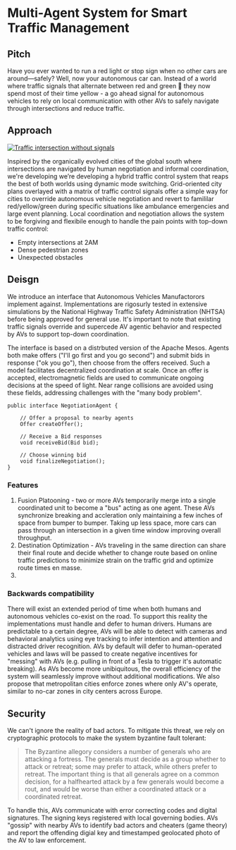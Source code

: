 #  Multi-Agent System for Smart Traffic Management 

## Pitch

Have you ever wanted to run a red light or stop sign when no other cars are around—safely? Well, now your autonomous car can. Instead of a world where traffic signals that alternate between red and green 🚦 they now spend most of their time yellow - a go ahead signal for autonomous vehicles to rely on local communication with other AVs to safely navigate through intersections and reduce traffic.


## Approach
[![Traffic intersection without signals](https://img.youtube.com/vi/SQ3rxwVYs5c/0.jpg)](https://www.youtube.com/watch?v=SQ3rxwVYs5c)

Inspired by the organically evolved cities of the global south where intersections are navigated by human negotiation and informal coordination, we're developing we’re developing a hybrid traffic control system that reaps the best of both worlds using dynamic mode switching. Grid-oriented city plans overlayed with a matrix of traffic control signals offer a simple way for cities to override autonomous vehicle negotiation and revert to famililar red/yellow/green during specific situations like ambulance emergencies and large event planning. Local coordination and negotiation allows the system to be forgiving and flexibile enough to handle the pain points with top-down traffic control:
- Empty intersections at 2AM
- Dense pedestrian zones
- Unexpected obstacles

## Deisgn

We introduce an interface that Autonomous Vehicles Manufactorors implement against. Implementations are rigosurly tested in extensive simulations by the National Highway Traffic Safety Administration (NHTSA) before being approved for general use. It's important to note that existing traffic signals override and supercede AV agentic behavior and respected by AVs to support top-down coordination.

The interface is based on a distrbuted version of the Apache Mesos. Agents both make offers ("I'll go first and you go second") and submit bids in response ("ok you go"), then choose from the offers received. Such a model facilitates decentralized coordination at scale. Once an offer is accepted, electromagnetic fields are used to communicate ongoing decisions at the speed of light. Near range collisions are avoided using these fields, addressing challenges with the "many body problem".

```
public interface NegotiationAgent {

    // Offer a proposal to nearby agents 
    Offer createOffer();

    // Receive a Bid responses
    void receiveBid(Bid bid);

    // Choose winning bid
    void finalizeNegotiation();
}
```

### Features
1. Fusion Platooning -  two or more AVs temporarily merge into a single coordinated unit to become a "bus" acting as one agent. These AVs synchronize breaking and accleration only maintaining a few inches of space from bumper to bumper. Taking up less space, more cars can pass through an intersection in a given time window improving overall throughput.
2. Destination Optimization - AVs traveling in the same direction can share their final route and decide whether to change route based on online traffic predictions to minimize strain on the traffic grid and optimize route times en masse.
3. 


### Backwards compatibility
There will exist an extended period of time when both humans and autonomous vehicles co-exist on the road. To support this reality the implementations must handle and defer to human drivers. Humans are predictable to a certain degree, AVs will be able to detect with cameras and behavioral analytics using eye tracking to infer intention and attention and distracted driver recognition. AVs by default will defer to human-operated vehicles and laws will be passed to create negative incentives for "messing" with AVs (e.g. pulling in front of a Tesla to trigger it's automatic breaking). As AVs become more unibiquitous, the overall efficiency of the system will seamlessly improve without additional modifications. We also propose that metropolitan cities enforce zones where only AV's operate, similar to no-car zones in city centers across Europe.

## Security 

We can't ignore the reality of bad actors. To mitigate this threat, we rely on cryptographic protocols to make the system byzantine fault tolerant:

> The Byzantine allegory considers a number of generals who are attacking a fortress. The generals must decide as a group whether to attack or retreat; some may prefer to attack, while others prefer to retreat. The important thing is that all generals agree on a common decision, for a halfhearted attack by a few generals would become a rout, and would be worse than either a coordinated attack or a coordinated retreat.

To handle this, AVs communicate with error correcting codes and digital signatures. The signing keys registered with local governing bodies. AVs "gossip" with nearby AVs to identify bad actors and cheaters (game theory) and report the offending digial key and timestamped geolocated photo of the AV to law enforcement.

